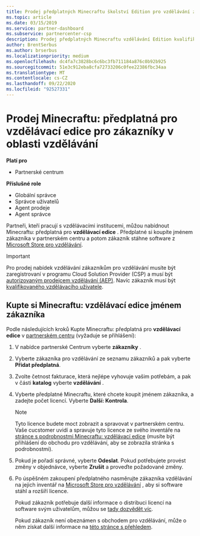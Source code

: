 ```yaml
---
title: Prodej předplatných Minecraftu školství Edition pro vzdělávání zákazníkům
ms.topic: article
ms.date: 03/15/2019
ms.service: partner-dashboard
ms.subservice: partnercenter-csp
description: Prodej předplatných Minecraftu vzdělávání Edition kvalifikovaným zákazníkům, kteří si je můžou stáhnout z obchodu Microsoftu pro vzdělávání.
author: BrentSerbus
ms.author: brserbus
ms.localizationpriority: medium
ms.openlocfilehash: dc4fa7c3828bc6c6bc3fb711184a876c0b92b925
ms.sourcegitcommit: 51e3c912eba8cfa72733206c0fee22386fbc34aa
ms.translationtype: MT
ms.contentlocale: cs-CZ
ms.lasthandoff: 09/22/2020
ms.locfileid: "92527331"
---
```

# <a name="sell-minecraft-education-edition-subscriptions-to-education-customers"></a>Prodej Minecraftu: předplatná pro vzdělávací edice pro zákazníky v oblasti vzdělávání

**Platí pro**

-  Partnerské centrum

**Příslušné role**
-   Globální správce
-   Správce uživatelů
-   Agent prodeje
-   Agent správce

Partneři, kteří pracují s vzdělávacími institucemi, můžou nabídnout Minecraftu: předplatná pro **vzdělávací edice** . Předplatné si koupíte jménem zákazníka v partnerském centru a potom zákazník stáhne software z [Microsoft Store pro vzdělávání](https://educationstore.microsoft.com). 

>[!IMPORTANT]
>Pro prodej nabídek vzdělávání zákazníkům pro vzdělávání musíte být zaregistrovaní v programu Cloud Solution Provider (CSP) a musí být [autorizovaným prodejcem vzdělávání (AEP)](https://www.mepn.com). Navíc zákazník musí být [kvalifikovaného vzdělávacího uživatele](https://www.microsoftvolumelicensing.com/DocumentSearch.aspx?Mode=3&DocumentTypeId=7).  

 
## <a name="buy-minecraft-education-edition-on-behalf-of-your-customer"></a>Kupte si **Minecraftu: vzdělávací edice** jménem zákazníka

Podle následujících kroků Kupte Minecraftu: předplatná pro **vzdělávací edice** v [partnerském centru](https://partnercenter.microsoft.com/pcv/dashboard/overview
) (vyžaduje se přihlášení):

  1.  V nabídce partnerské Centrum vyberte **zákazníky** .
  
  2.  Vyberte zákazníka pro vzdělávání ze seznamu zákazníků a pak vyberte **Přidat předplatná**.
  
  3.  Zvolte četnost fakturace, která nejlépe vyhovuje vašim potřebám, a pak v části **katalog** vyberte **vzdělávání** .

  4.  Vyberte předplatné Minecraftu, které chcete koupit jménem zákazníka, a zadejte počet licencí. Vyberte **Další: Kontrola**.

      >[!NOTE]
      >Tyto licence budete moct zobrazit a spravovat v partnerském centru. Vaše cucstomer uvidí a spravuje tyto licence ze svého inventáře na [stránce s podrobnostmi Minecraftu: vzdělávací edice](https://educationstore.microsoft.com/store/details/minecraft-education-edition/9nblggh4r2r6) (musíte být přihlášení do obchodu pro vzdělávání, aby se zobrazila stránka s podrobnostmi). 

  5.  Pokud je pořadí správné, vyberte **Odeslat**. Pokud potřebujete provést změny v objednávce, vyberte **Zrušit** a proveďte požadované změny.   

  6.  Po úspěšném zakoupení předplatného nasměrujte zákazníka vzdělávání na jejich inventář na [Microsoft Store pro vzdělávání](https://educationstore.microsoft.com) , aby si software stáhl a rozšíří licence.

      Pokud zákazník potřebuje další informace o distribuci licencí na software svým uživatelům, můžou se [tady dozvědět víc](/education/windows/school-get-minecraft#distribute-minecraft).  
  
      Pokud zákazník není obeznámen s obchodem pro vzdělávání, může o něm získat další informace na [této stránce s přehledem](/microsoft-store/windows-store-for-business-overview).  

